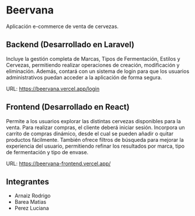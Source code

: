 # Beervana

Aplicación e-commerce de venta de cervezas.

## Backend (Desarrollado en Laravel)

Incluye la gestión completa de Marcas, Tipos de Fermentación, Estilos y Cervezas, permitiendo realizar operaciones de creación, modificación y eliminación.
Además, contará con un sistema de login para que los usuarios administrativos puedan acceder a la aplicación de forma segura.

URL: https://beervana.vercel.app/login

## Frontend (Desarrollado en React)
Permite a los usuarios explorar las distintas cervezas disponibles para la venta. Para realizar compras, el cliente deberá iniciar sesión.
Incorpora un carrito de compras dinámico, desde el cual se pueden añadir o quitar productos fácilmente.
También ofrece filtros de búsqueda para mejorar la experiencia del usuario, permitiendo refinar los resultados por marca, tipo de fermentación y tipo de envase.

URL: https://beervana-frontend.vercel.app/

## Integrantes
- Arnaiz Rodrigo
- Barea Matias
- Perez Luciana
